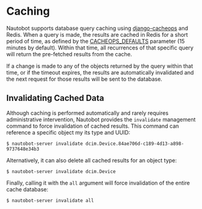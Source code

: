 # Caching

Nautobot supports database query caching using [django-cacheops](https://github.com/Suor/django-cacheops) and Redis. When a query is made, the results are cached in Redis for a short period of time, as defined by the [CACHEOPS_DEFAULTS](../../configuration/optional-settings/#cacheops_defaults) parameter (15 minutes by default). Within that time, all recurrences of that specific query will return the pre-fetched results from the cache.

If a change is made to any of the objects returned by the query within that time, or if the timeout expires, the results are automatically invalidated and the next request for those results will be sent to the database.

## Invalidating Cached Data

Although caching is performed automatically and rarely requires administrative intervention, Nautobot provides the `invalidate` management command to force invalidation of cached results. This command can reference a specific object my its type and UUID:

```no-highlight
$ nautobot-server invalidate dcim.Device.84ae706d-c189-4d13-a898-9737648e34b3
```

Alternatively, it can also delete all cached results for an object type:

```no-highlight
$ nautobot-server invalidate dcim.Device
```

Finally, calling it with the `all` argument will force invalidation of the entire cache database:

```no-highlight
$ nautobot-server invalidate all
```
